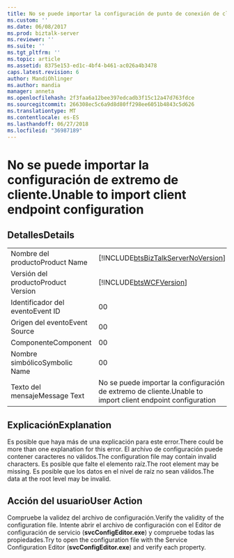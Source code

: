 ```yaml
---
title: No se puede importar la configuración de punto de conexión de cliente | Microsoft Docs
ms.custom: ''
ms.date: 06/08/2017
ms.prod: biztalk-server
ms.reviewer: ''
ms.suite: ''
ms.tgt_pltfrm: ''
ms.topic: article
ms.assetid: 8375e153-ed1c-4bf4-b461-ac026a4b3478
caps.latest.revision: 6
author: MandiOhlinger
ms.author: mandia
manager: anneta
ms.openlocfilehash: 2f3faa6a12bee397edcadb3f15c12a47d763fdce
ms.sourcegitcommit: 266308ec5c6a9d8d80ff298ee6051b4843c5d626
ms.translationtype: MT
ms.contentlocale: es-ES
ms.lasthandoff: 06/27/2018
ms.locfileid: "36987189"
---
```

# <a name="unable-to-import-client-endpoint-configuration"></a><span data-ttu-id="d7fed-102">No se puede importar la configuración de extremo de cliente.</span><span class="sxs-lookup"><span data-stu-id="d7fed-102">Unable to import client endpoint configuration</span></span>
## <a name="details"></a><span data-ttu-id="d7fed-103">Detalles</span><span class="sxs-lookup"><span data-stu-id="d7fed-103">Details</span></span>  
  
|                 |                                                                                    |
|-----------------|------------------------------------------------------------------------------------|
|  <span data-ttu-id="d7fed-104">Nombre del producto</span><span class="sxs-lookup"><span data-stu-id="d7fed-104">Product Name</span></span>   | [!INCLUDE[btsBizTalkServerNoVersion](../includes/btsbiztalkservernoversion-md.md)] |
| <span data-ttu-id="d7fed-105">Versión del producto</span><span class="sxs-lookup"><span data-stu-id="d7fed-105">Product Version</span></span> |             [!INCLUDE[btsWCFVersion](../includes/btswcfversion-md.md)]             |
|    <span data-ttu-id="d7fed-106">Identificador del evento</span><span class="sxs-lookup"><span data-stu-id="d7fed-106">Event ID</span></span>     |                                         <span data-ttu-id="d7fed-107">0</span><span class="sxs-lookup"><span data-stu-id="d7fed-107">0</span></span>                                          |
|  <span data-ttu-id="d7fed-108">Origen del evento</span><span class="sxs-lookup"><span data-stu-id="d7fed-108">Event Source</span></span>   |                                         <span data-ttu-id="d7fed-109">0</span><span class="sxs-lookup"><span data-stu-id="d7fed-109">0</span></span>                                          |
|    <span data-ttu-id="d7fed-110">Componente</span><span class="sxs-lookup"><span data-stu-id="d7fed-110">Component</span></span>    |                                         <span data-ttu-id="d7fed-111">0</span><span class="sxs-lookup"><span data-stu-id="d7fed-111">0</span></span>                                          |
|  <span data-ttu-id="d7fed-112">Nombre simbólico</span><span class="sxs-lookup"><span data-stu-id="d7fed-112">Symbolic Name</span></span>  |                                         <span data-ttu-id="d7fed-113">0</span><span class="sxs-lookup"><span data-stu-id="d7fed-113">0</span></span>                                          |
|  <span data-ttu-id="d7fed-114">Texto del mensaje</span><span class="sxs-lookup"><span data-stu-id="d7fed-114">Message Text</span></span>   |                   <span data-ttu-id="d7fed-115">No se puede importar la configuración de extremo de cliente.</span><span class="sxs-lookup"><span data-stu-id="d7fed-115">Unable to import client endpoint configuration</span></span>                   |
  
## <a name="explanation"></a><span data-ttu-id="d7fed-116">Explicación</span><span class="sxs-lookup"><span data-stu-id="d7fed-116">Explanation</span></span>  
 <span data-ttu-id="d7fed-117">Es posible que haya más de una explicación para este error.</span><span class="sxs-lookup"><span data-stu-id="d7fed-117">There could be more than one explanation for this error.</span></span> <span data-ttu-id="d7fed-118">El archivo de configuración puede contener caracteres no válidos.</span><span class="sxs-lookup"><span data-stu-id="d7fed-118">The configuration file may contain invalid characters.</span></span> <span data-ttu-id="d7fed-119">Es posible que falte el elemento raíz.</span><span class="sxs-lookup"><span data-stu-id="d7fed-119">The root element may be missing.</span></span> <span data-ttu-id="d7fed-120">Es posible que los datos en el nivel de raíz no sean válidos.</span><span class="sxs-lookup"><span data-stu-id="d7fed-120">The data at the root level may be invalid.</span></span>  
  
## <a name="user-action"></a><span data-ttu-id="d7fed-121">Acción del usuario</span><span class="sxs-lookup"><span data-stu-id="d7fed-121">User Action</span></span>  
 <span data-ttu-id="d7fed-122">Compruebe la validez del archivo de configuración.</span><span class="sxs-lookup"><span data-stu-id="d7fed-122">Verify the validity of the configuration file.</span></span> <span data-ttu-id="d7fed-123">Intente abrir el archivo de configuración con el Editor de configuración de servicio (**svcConfigEditor.exe**) y compruebe todas las propiedades.</span><span class="sxs-lookup"><span data-stu-id="d7fed-123">Try to open the configuration file with the Service Configuration Editor (**svcConfigEditor.exe**) and verify each property.</span></span>